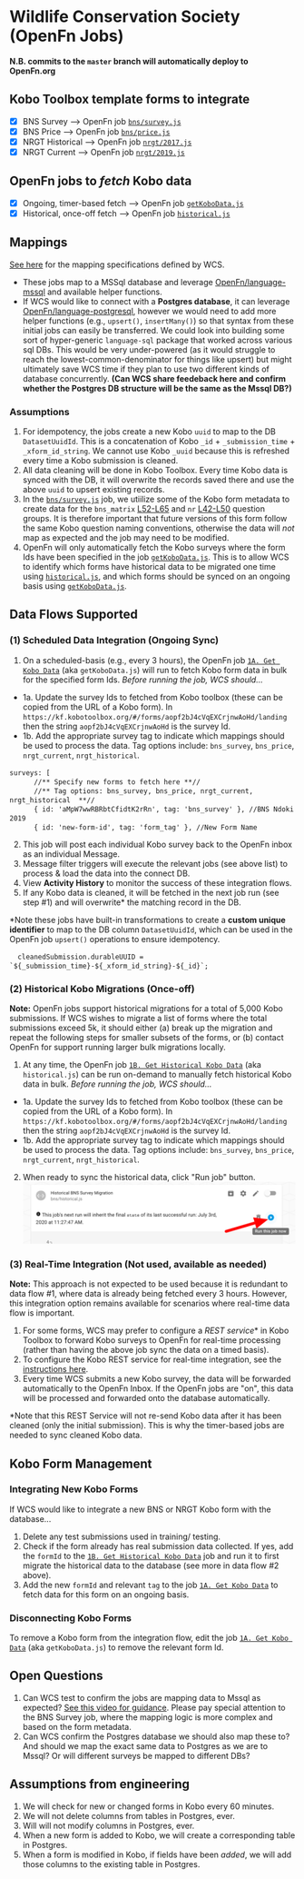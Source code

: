 # Wildlife Conservation Society (OpenFn Jobs)

**N.B. commits to the `master` branch will automatically deploy to OpenFn.org**

## Kobo Toolbox template forms to integrate
- [x] BNS Survey --> OpenFn job [`bns/survey.js`](https://github.com/OpenFn/wcs/blob/master/bns/survey.js)
- [x] BNS Price  --> OpenFn job [`bns/price.js`](https://github.com/OpenFn/wcs/blob/master/bns/price.js)
- [x] NRGT Historical --> OpenFn job [`nrgt/2017.js`](https://github.com/OpenFn/wcs/blob/master/ngrt/2017.js)
- [x] NRGT Current --> OpenFn job [`nrgt/2019.js`](https://github.com/OpenFn/wcs/blob/master/ngrt/2019.js)

## OpenFn jobs to _fetch_ Kobo data
- [x] Ongoing, timer-based fetch --> OpenFn job [`getKoboData.js`](https://github.com/OpenFn/wcs/blob/master/bns/getKoboData.js)
- [x] Historical, once-off fetch --> OpenFn job [`historical.js`](https://github.com/OpenFn/wcs/blob/master/bns/historical.js)

## Mappings
[See here](https://docs.google.com/spreadsheets/d/1EuSCOepC3gs8nRHlh9E4Tszi5txv__WxHkRAK80FMT4/edit#gid=0) for the mapping specifications defined by WCS. 
- These jobs map to a MSSql database and leverage [OpenFn/language-mssql](https://github.com/OpenFn/language-mssql) and available helper functions. 
- If WCS would like to connect with a **Postgres database**, it can leverage [OpenFn/language-postgresql](https://github.com/openfn/language-postgresql), however we would need to add more helper functions (e.g., `upsert()`, `insertMany()`) so that syntax from these initial jobs can easily be transferred. We could look into building some sort of hyper-generic `language-sql` package that worked across various sql DBs. This would be very under-powered (as it would struggle to reach the lowest-common-denominator for things like upsert) but might ultimately save WCS time if they plan to use two different kinds of database concurrently. **(Can WCS share feedeback here and confirm whether the Postgres DB structure will be the same as the Mssql DB?)**

### Assumptions
1. For idempotency, the jobs create a new Kobo `uuid` to map to the DB `DatasetUuidId`. This is a concatenation of Kobo `_id` + `_submission_time` + `_xform_id_string`. We cannot use Kobo `_uuid` because this is refreshed every time a Kobo submission is cleaned.
2. All data cleaning will be done in Kobo Toolbox. Every time Kobo data is synced with the DB, it will overwrite the records saved there and use the above `uuid` to upsert existing records.
3. In the [`bns/survey.js`](https://github.com/OpenFn/wcs/blob/master/bns/survey.js) job, we utiilize some of the Kobo form metadata to create data for the `bns_matrix` [L52-L65](https://github.com/OpenFn/wcs/blob/master/bns/survey.js#L52-L65) and `nr` [L42-L50](https://github.com/OpenFn/wcs/blob/master/bns/survey.js#L42-L50) question groups. It is therefore important that future versions of this form follow the same Kobo question naming conventions, otherwise the data will _not_ map as expected and the job may need to be modified. 
4. OpenFn will only automatically fetch the Kobo surveys where the form Ids have been specified in the job [`getKoboData.js`](https://github.com/OpenFn/wcs/blob/master/bns/getKoboData.js). This is to allow WCS to identify which forms have historical data to be migrated one time using  [`historical.js`](https://github.com/OpenFn/wcs/blob/master/bns/historical.js), and which forms should be synced on an ongoing basis using [`getKoboData.js`](https://github.com/OpenFn/wcs/blob/master/bns/getKoboData.js). 

## Data Flows Supported
### (1) Scheduled Data Integration (Ongoing Sync)
1. On a scheduled-basis (e.g., every 3 hours), the OpenFn job [`1A. Get Kobo Data`](https://www.openfn.org/projects/1168/jobs/3562) (aka `getKoboData.js`) will run to fetch Kobo form data in bulk for the specified form Ids. _Before running the job, WCS should..._
- 1a. Update the survey Ids to fetched from Kobo toolbox (these can be copied from the URL of a Kobo form). In `https://kf.kobotoolbox.org/#/forms/aopf2bJ4cVqEXCrjnwAoHd/landing` then the string `aopf2bJ4cVqEXCrjnwAoHd` is the survey Id. 
- 1b. Add the appropriate survey tag to indicate which mappings should be used to process the data. Tag options include: `bns_survey`, `bns_price`, `nrgt_current`, `nrgt_historical`. 
```
surveys: [
      //** Specify new forms to fetch here **//
      //** Tag options: bns_survey, bns_price, nrgt_current, nrgt_historical  **//
      { id: 'aMpW7wwRBRbtCfidtK2rRn', tag: 'bns_survey' }, //BNS Ndoki 2019 
      { id: 'new-form-id', tag: 'form_tag' }, //New Form Name
```
2. This job will post each individual Kobo survey back to the OpenFn inbox as an individual Message. 
3. Message filter triggers will execute the relevant jobs (see above list) to process & load the data into the connect DB. 
4. View **Activity History** to monitor the success of these integration flows. 
5. If any Kobo data is cleaned, it will be fetched in the next job run (see step #1) and will overwrite* the matching record in the DB. 

*Note these jobs have built-in transformations to create a **custom unique identifier** to map to the DB column `DatasetUuidId`, which can be used in the OpenFn job `upsert()` operations to ensure idempotency. 
```
  cleanedSubmission.durableUUID = `${_submission_time}-${_xform_id_string}-${_id}`;
```

 ### (2) Historical Kobo Migrations (Once-off)
**Note:** OpenFn jobs support historical migrations for a total of 5,000 Kobo submissions. If WCS wishes to migrate a list of forms where the total submissions exceed 5k, it should either (a) break up the migration and repeat the following steps for smaller subsets of the forms, or (b) contact OpenFn for support running larger bulk migrations locally. 

1. At any time, the OpenFn job [`1B. Get Historical Kobo Data`](https://www.openfn.org/projects/1168/jobs/3542) (aka `historical.js`) can be run on-demand to manually fetch historical Kobo data in bulk. _Before running the job, WCS should..._ 
- 1a. Update the survey Ids to fetched from Kobo toolbox (these can be copied from the URL of a Kobo form). In `https://kf.kobotoolbox.org/#/forms/aopf2bJ4cVqEXCrjnwAoHd/landing` then the string `aopf2bJ4cVqEXCrjnwAoHd` is the survey Id. 
- 1b. Add the appropriate survey tag to indicate which mappings should be used to process the data. Tag options include: `bns_survey`, `bns_price`, `nrgt_current`, `nrgt_historical`. 
2. When ready to sync the historical data, click "Run job" button. 
![run-job](run-this-job.png)

### (3) Real-Time Integration (Not used, available as needed)
**Note:** This approach is not expected to be used because it is redundant to data flow #1, where data is already being fetched every 3 hours. However, this integration option remains available for scenarios where real-time data flow is important. 

1. For some forms, WCS may prefer to configure a *REST service** in Kobo Toolbox to forward Kobo surveys to OpenFn for real-time processing (rather than having the above job sync the data on a timed basis). 
2. To configure the Kobo REST service for real-time integration, see the [instructions here](https://docs.google.com/document/d/14V4GgvH2eorchO6s7AOwDCIkn4JhqBb6A6SsC46GJmY/edit?usp=sharing). 
3. Every time WCS submits a new Kobo survey, the data will be forwarded automatically to the OpenFn Inbox. If the OpenFn jobs are "on", this data will be processed and forwarded onto the database automatically. 

*Note that this REST Service will not re-send Kobo data after it has been cleaned (only the initial submission). This is why the timer-based jobs are needed to sync cleaned Kobo data. 

## Kobo Form Management 
### Integrating New Kobo Forms
If WCS would like to integrate a new BNS or NRGT Kobo form with the database...
1. Delete any test submissions used in training/ testing. 
2. Check if the form already has real submission data collected. If yes, add the `formId` to the [`1B. Get Historical Kobo Data`](https://www.openfn.org/projects/1168/jobs/3542) job and run it to first migrate the historical data to the database (see more in data flow #2 above). 
3. Add the new `formId` and relevant `tag` to the job [`1A. Get Kobo Data`](https://www.openfn.org/projects/1168/jobs/3562) to fetch data for this form on an ongoing basis. 

### Disconnecting Kobo Forms
To remove a Kobo form from the integration flow, edit the job [`1A. Get Kobo Data`](https://www.openfn.org/projects/1168/jobs/3562) (aka `getKoboData.js`) to remove the relevant form Id. 

## Open Questions
1. Can WCS test to confirm the jobs are mapping data to Mssql as expected? [See this video for guidance](http://somup.com/cYQjQxX02A). Please pay special attention to the BNS Survey job, where the mapping logic is more complex and based on the form metadata. 
2. Can WCS confirm the Postgres database we should also map these to? And should we map the exact same data to Postgres as we are to Mssql? Or will different surveys be mapped to different DBs? 



## Assumptions from engineering
1. We will check for new or changed forms in Kobo every 60 minutes.
2. We will not delete columns from tables in Postgres, ever.
3. Will will not modify columns in Postgres, ever.
4. When a new form is added to Kobo, we will create a corresponding table in
   Postgres.
5. When a form is modified in Kobo, if fields have been _added_, we will add
   those columns to the existing table in Postgres.
